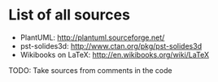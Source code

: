 # List of all sources

- PlantUML: http://plantuml.sourceforge.net/
- pst-solides3d: http://www.ctan.org/pkg/pst-solides3d
- Wikibooks on LaTeX: http://en.wikibooks.org/wiki/LaTeX

TODO: Take sources from comments in the code